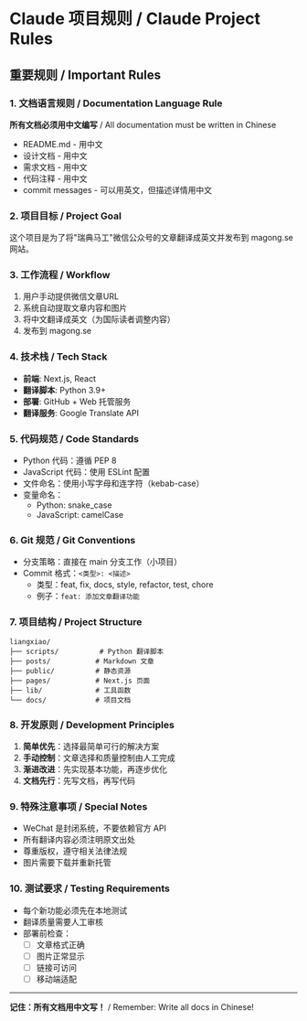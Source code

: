 # Claude 项目规则 / Claude Project Rules

## 重要规则 / Important Rules

### 1. 文档语言规则 / Documentation Language Rule

**所有文档必须用中文编写** / All documentation must be written in Chinese

- README.md - 用中文
- 设计文档 - 用中文
- 需求文档 - 用中文
- 代码注释 - 用中文
- commit messages - 可以用英文，但描述详情用中文

### 2. 项目目标 / Project Goal

这个项目是为了将"瑞典马工"微信公众号的文章翻译成英文并发布到 magong.se 网站。

### 3. 工作流程 / Workflow

1. 用户手动提供微信文章URL
2. 系统自动提取文章内容和图片
3. 将中文翻译成英文（为国际读者调整内容）
4. 发布到 magong.se

### 4. 技术栈 / Tech Stack

- **前端**: Next.js, React
- **翻译脚本**: Python 3.9+
- **部署**: GitHub + Web 托管服务
- **翻译服务**: Google Translate API

### 5. 代码规范 / Code Standards

- Python 代码：遵循 PEP 8
- JavaScript 代码：使用 ESLint 配置
- 文件命名：使用小写字母和连字符（kebab-case）
- 变量命名：
  - Python: snake_case
  - JavaScript: camelCase

### 6. Git 规范 / Git Conventions

- 分支策略：直接在 main 分支工作（小项目）
- Commit 格式：`<类型>: <描述>`
  - 类型：feat, fix, docs, style, refactor, test, chore
  - 例子：`feat: 添加文章翻译功能`

### 7. 项目结构 / Project Structure

```
liangxiao/
├── scripts/          # Python 翻译脚本
├── posts/           # Markdown 文章
├── public/          # 静态资源
├── pages/           # Next.js 页面
├── lib/             # 工具函数
└── docs/            # 项目文档
```

### 8. 开发原则 / Development Principles

1. **简单优先**：选择最简单可行的解决方案
2. **手动控制**：文章选择和质量控制由人工完成
3. **渐进改进**：先实现基本功能，再逐步优化
4. **文档先行**：先写文档，再写代码

### 9. 特殊注意事项 / Special Notes

- WeChat 是封闭系统，不要依赖官方 API
- 所有翻译内容必须注明原文出处
- 尊重版权，遵守相关法律法规
- 图片需要下载并重新托管

### 10. 测试要求 / Testing Requirements

- 每个新功能必须先在本地测试
- 翻译质量需要人工审核
- 部署前检查：
  - [ ] 文章格式正确
  - [ ] 图片正常显示
  - [ ] 链接可访问
  - [ ] 移动端适配

---

**记住：所有文档用中文写！** / Remember: Write all docs in Chinese!
